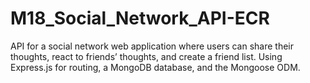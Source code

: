 # M18_Social_Network_API-ECR
API for a social network web application where users can share their thoughts, react to friends’ thoughts, and create a friend list. Using Express.js for routing, a MongoDB database, and the Mongoose ODM. 
